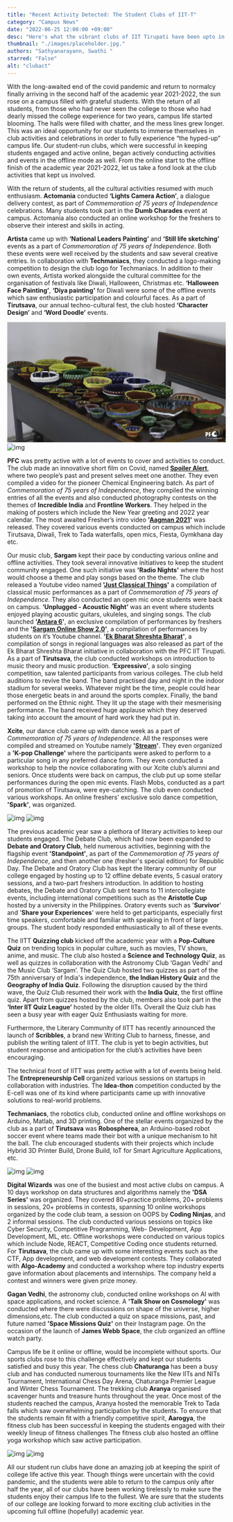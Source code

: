 ```yaml
--- 
title: "Recent Activity Detected: The Student Clubs of IIT-T"
category: "Campus News"
date: "2022-06-25 12:00:00 +09:00"
desc: "Here's what the vibrant clubs of IIT Tirupati have been upto in the last year!"
thumbnail: "./images/placeholder.jpg." 
authors: "Sathyanarayann, Swathi "
starred: "False"
alt: "clubact"
---
```


With the long-awaited end of the covid pandemic and return to normalcy finally arriving in the second half of the academic year 2021-2022, the sun rose on a campus filled with grateful students. With the return of all students, from those who had never seen the college to those who had dearly missed the college experience for two years, campus life started blooming. The halls were filled with chatter, and the mess lines grew longer. This was an ideal opportunity for our students to immerse themselves in club activities and celebrations in order to fully experience “the hyped-up” campus life. Our student-run clubs, which were successful in keeping students engaged and active online, began actively conducting activities and events in the offline mode as well. From the online start to the offline finish of the academic year 2021-2022, let us take a fond look at the club activities that kept us involved. 

With the return of students, all the cultural activities resumed with much enthusiasm. **Actomania** conducted **‘Lights Camera Action’**, a dialogue delivery contest, as part of _Commemoration of 75 years of Independence_ celebrations. Many students took part in the **Dumb Charades** event at campus. Actomania also conducted an online workshop for the freshers to observe their interest and skills in acting. 

**Artista** came up with **‘National Leaders Painting’** and **‘Still life sketching’** events as a part of _Commemoration of 75 years of Independence_. Both these events were well received by the students and saw several creative entries. In collaboration with **Techmaniacs**, they conducted a logo-making competition to design the club logo for Techmaniacs. In addition to their own events, Artista worked alongside the cultural committee for the organisation of festivals like Diwali, Halloween, Christmas etc. **‘Halloween Face Painting’**, **‘Diya painting’** for Diwali were some of the offline events which saw enthusiastic participation and colourful faces. As a part of **Tirutsava**, our annual techno-cultural fest, the club hosted **‘Character Design’** and **‘Word Doodle’** events.

![img](./images/overview_of_club_activities/DSC_0058.jpg)
![img](./images/overview_of_club_activities/diya2.png)

**PFC** was pretty active with a lot of events to cover and activities to conduct. The club made an innovative short film on Covid, named **[Spoiler Alert](https://www.youtube.com/watch?v=l1q7N2tetK4&ab_channel=PFCIITTirupati)**, where two people’s past and present selves meet one another. They even compiled a video for the pioneer Chemical Engineering batch. As part of _Commemoration of 75 years of Independence_, they compiled the winning entries of all the events and also conducted photography contests on the themes of **Incredible India** and **Frontline Workers**. They helped in the making of posters which include the New Year greeting and 2022 year calendar. The most awaited Fresher’s intro video **'[Aagman 2021](https://www.youtube.com/watch?v=npNp-UG5B-4&ab_channel=PFCIITTirupati)'** was released. They covered various events conducted on campus which include Tirutsava, Diwali, Trek to Tada waterfalls, open mics, Fiesta, Gymkhana day etc.

Our music club, **Sargam** kept their pace by conducting various online and offline activities. They took several innovative initiatives to keep the student community engaged. One such initiative was **'Radio Nights'** where the host would choose a theme and play songs based on the theme. The club released a Youtube video named **'[Just Classical Things](https://www.youtube.com/watch?v=Z0AiitCWSrQ&ab_channel=SargamIITT)'** a compilation of classical music performances as a part of _Commemoration of 75 years of Independence_. They also conducted an open mic once students were back on campus. **‘Unplugged -  Acoustic Night’** was an event where students enjoyed playing acoustic guitars, ukuleles, and singing songs. The club launched **'[Antara 6](https://www.youtube.com/watch?v=A_AtjeF47zE&ab_channel=SargamIITT)'**, an exclusive compilation of performances by freshers and the **'[Sargam Online Show 2.0](https://www.youtube.com/watch?v=upACGAWHDMQ&ab_channel=SargamIITT)'**, a compilation of performances by students on it’s Youtube channel. **'[Ek Bharat Shreshta Bharat](https://www.youtube.com/watch?v=nvzxvSQcV98&ab_channel=SargamIITT)'**, a compilation of songs in regional languages was also released as part of the Ek Bharat Shreshta Bharat initiative in collaboration with the PFC IIT Tirupati. As a part of **Tirutsava**, the club conducted workshops on introduction to music theory and music production. **‘Expressivo’**, a solo singing competition, saw talented participants from various colleges. The club held auditions to revive the band. The band practised day and night in the indoor stadium for several weeks. Whatever might be the time, people could hear those energetic beats in and around the sports complex. Finally, the band performed on the Ethnic night. They lit up the stage with their mesmerising performance. The band received huge applause which they deserved taking into account the amount of hard work they had put in.

**Xcite**, our dance club came up with dance week as a part of _Commemoration of 75 years of Independence_. All the responses were compiled and streamed on Youtube namely **'[Stream](https://www.youtube.com/watch?v=Yxk3LvKgAd8&ab_channel=DancesocietyofIITTP)'**. They even organized a **'K-pop Challenge'** where the participants were asked to perform to a particular song in any preferred dance form. They even conducted a workshop to help the novice collaborating with our Xcite club’s alumni and seniors. Once students were back on campus, the club put up some stellar performances during the open mic events. Flash Mobs, conducted as a part of promotion of Tirutsava, were eye-catching. The club even conducted various workshops. An online freshers' exclusive solo dance competition, **'Spark'**, was organized. 

![img](./images/overview_of_club_activities/flashmob1.png)
![img](./images/overview_of_club_activities/flashmob2.png)

The previous academic year saw a plethora of literary activities to keep our students engaged. The Debate Club, which had now been expanded to **Debate and Oratory Club**, held numerous activities, beginning with the flagship event **'Standpoint'**, as part of the _Commemoration of 75 years of Independence_, and then another one (fresher's special edition) for Republic Day. The Debate and Oratory Club has kept the literary community of our college engaged by hosting up to 12 offline debate events, 5 casual oratory sessions, and a two-part freshers introduction. In addition to hosting debates, the Debate and Oratory Club sent teams to 11 intercollegiate events, including international competitions such as the **Aristotle Cup** hosted by a university in the Philippines. Oratory events such as '**Survivor**' and '**Share your Experiences**' were held to get participants, especially first time speakers, comfortable and familiar with speaking in front of large groups. The student body responded enthusiastically to all of these events.

The IITT **Quizzing club** kicked off the academic year with a **Pop-Culture Quiz** on trending topics in popular culture, such as movies, TV shows, anime, and music. The club also hosted a **Science and Technology Quiz**, as well as quizzes in collaboration with the Astronomy Club ‘Gagan Vedhi’ and the Music Club ‘Sargam’. The Quiz Club hosted two quizzes as part of the 75th anniversary of India's independence, **the Indian History Quiz** and the **Geography of India Quiz**. Following the disruption caused by the third wave, the Quiz Club resumed their work with the **India Quiz**, the first offline quiz. Apart from quizzes hosted by the club, members also took part in the **‘Inter IIT Quiz League’** hosted by the older IITs. Overall the Quiz club has seen a busy year with eager Quiz Enthusiasts waiting for more.

Furthermore, the Literary Community of IITT has recently announced the launch of **Scribbles**, a brand new Writing Club to harness, finesse, and publish the writing talent of IITT. The club is yet to begin activities, but student response and anticipation for the club’s activities have been encouraging.

The technical front of IITT was pretty active with a lot of events being held. The **Entrepreneurship Cell** organized various sessions on startups in collaboration with industries. The **Idea-thon** competition conducted by the E-cell was one of its kind where participants came up with innovative solutions to real-world problems.

**Techmaniacs**, the robotics club, conducted online and offline workshops on Arduino, Matlab, and 3D printing. One of the stellar events organized by the club as a part of **Tirutsava** was **Robospherea**, an Arduino-based robot soccer event where teams made their bot with a unique mechanism to hit the ball. The club encouraged students with their projects which include Hybrid 3D Printer Build, Drone Build, IoT for Smart Agriculture Applications, etc. 

![img](./images/overview_of_club_activities/robo1.png)
![img](./images/overview_of_club_activities/robo2.png)

**Digital Wizards** was one of the busiest and most active clubs on campus.  A 10 days workshop on data structures and algorithms namely the **'DSA Series'** was organized. They covered 80+practice problems, 20+ problems in sessions, 20+ problems in contests, spanning 10 online workshops organized by the code club team, a session on OOPS by **Coding Ninjas**, and 2 informal sessions. The club conducted various sessions on topics like Cyber Security, Competitive Programming, Web- Development, App Development, ML, etc. Offline workshops were conducted on various topics which include Node, REACT, Competitive Coding once students returned. For **Tirutsava**, the club came up with some interesting events such as the CTF, App development, and web development contests. They collaborated with **Algo-Academy** and conducted a workshop where top industry experts gave information about placements and internships. The company held a contest and winners were given prize money.

**Gagan Vedhi**, the astronomy club, conducted online workshops on AI with space applications, and rocket science. A **'Talk Show on Cosmology'** was conducted where there were discussions on shape of the universe, higher dimensions,etc. The club conducted a quiz on space missions, past, and future named **'Space Missions Quiz'** on their Instagram page. On the occasion of the launch of **James Webb Space**, the club organized an offline watch party.

Campus life be it online or offline, would be incomplete without sports. Our sports clubs rose to this challenge effectively and kept our students satisfied and busy this year. The chess club **Chaturanga** has been a busy club and has conducted numerous tournaments like the New IITs and NITs Tournament, International Chess Day Arena, Chaturanga Premier League and Winter Chess Tournament. The trekking club **Aranya** organised scavenger hunts and treasure hunts throughout the year. Once most of the students reached the campus, Aranya hosted the memorable Trek to Tada falls which saw overwhelming participation by the students. To ensure that the students remain fit with a friendly competitive spirit, **Aarogya**, the fitness club has been successful in keeping the students engaged with their weekly lineup of fitness challenges The fitness club also hosted an offline yoga workshop which saw active participation.

![img](./images/overview_of_club_activities/sports1.png)
![img](./images/overview_of_club_activities/sports2.png)

All our student run clubs have done an amazing job at keeping the spirit of college life active this year. Though things were uncertain with the covid pandemic, and the students were able to return to the campus only after half the year, all of our clubs have been working tirelessly to make sure the students enjoy their campus life to the fullest. We are sure that the students of our college are looking forward to more exciting club activities in the upcoming full offline (hopefully) academic year. 
